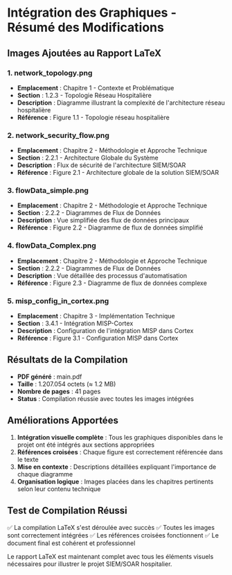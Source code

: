 # Intégration des Graphiques - Résumé des Modifications

## Images Ajoutées au Rapport LaTeX

### 1. **network_topology.png**
- **Emplacement** : Chapitre 1 - Contexte et Problématique
- **Section** : 1.2.3 - Topologie Réseau Hospitalière  
- **Description** : Diagramme illustrant la complexité de l'architecture réseau hospitalière
- **Référence** : Figure 1.1 - Topologie réseau hospitalière

### 2. **network_security_flow.png**
- **Emplacement** : Chapitre 2 - Méthodologie et Approche Technique
- **Section** : 2.2.1 - Architecture Globale du Système
- **Description** : Flux de sécurité de l'architecture SIEM/SOAR
- **Référence** : Figure 2.1 - Architecture globale de la solution SIEM/SOAR

### 3. **flowData_simple.png**
- **Emplacement** : Chapitre 2 - Méthodologie et Approche Technique  
- **Section** : 2.2.2 - Diagrammes de Flux de Données
- **Description** : Vue simplifiée des flux de données principaux
- **Référence** : Figure 2.2 - Diagramme de flux de données simplifié

### 4. **flowData_Complex.png**
- **Emplacement** : Chapitre 2 - Méthodologie et Approche Technique
- **Section** : 2.2.2 - Diagrammes de Flux de Données  
- **Description** : Vue détaillée des processus d'automatisation
- **Référence** : Figure 2.3 - Diagramme de flux de données complexe

### 5. **misp_config_in_cortex.png**
- **Emplacement** : Chapitre 3 - Implémentation Technique
- **Section** : 3.4.1 - Intégration MISP-Cortex
- **Description** : Configuration de l'intégration MISP dans Cortex
- **Référence** : Figure 3.1 - Configuration MISP dans Cortex

## Résultats de la Compilation

- **PDF généré** : main.pdf
- **Taille** : 1.207.054 octets (≈ 1.2 MB)
- **Nombre de pages** : 41 pages
- **Status** : Compilation réussie avec toutes les images intégrées

## Améliorations Apportées

1. **Intégration visuelle complète** : Tous les graphiques disponibles dans le projet ont été intégrés aux sections appropriées
2. **Références croisées** : Chaque figure est correctement référencée dans le texte
3. **Mise en contexte** : Descriptions détaillées expliquant l'importance de chaque diagramme
4. **Organisation logique** : Images placées dans les chapitres pertinents selon leur contenu technique

## Test de Compilation Réussi

✅ La compilation LaTeX s'est déroulée avec succès
✅ Toutes les images sont correctement intégrées
✅ Les références croisées fonctionnent
✅ Le document final est cohérent et professionnel

Le rapport LaTeX est maintenant complet avec tous les éléments visuels nécessaires pour illustrer le projet SIEM/SOAR hospitalier.
